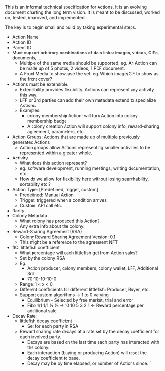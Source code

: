This is an informal technical specification for Actions. It is an evolving document charting the long term vision. It is meant to be discussed, worked on, tested, improved, and implemented. 

The key is to begin small and build by taking experimental steps.

-   Action Name 
-   Action ID
-   Parent ID
-   Must support arbitrary combinations of data links: images, videos, GIFs, documents, …
	- Multiple of the same media should be supported. eg. An Action can be made up of 5 photos, 2 videos, 1 PDF document.
	- A Front Media to showcase the set. eg. Which image/GIF to show as the front cover?
- Actions must be extensible.
	- Extensibility provides flexibility. Actions can represent any activity this way.
	- LFF or 3rd parties can add their own metadata extend to specialize Actions.
	- Examples:
		-  colony membership Action: will turn Action into colony membership badge
		-  A colony creation Action will support colony info, reward-sharing agreement, parameters, etc.
-   Action Groups: Actions that are made up of multiple previously generated Actions 
	- Action groups allow Actions representing smaller activities to be represented within a greater whole.
-   Activity
	-   What does this action represent?
	-   eg. software development, running meetings, writing documentation, etc. 
	-   How do we allow for flexibility here without losing searchability, sortability etc.?
-   Action Type: [Predefined, trigger, custom]
	-   Predefined: Manual Action
	-   Trigger: triggered when a condition arrives
	-   Custom: API call etc.
-   Rarity
-   Colony Metadata 
	-   What colony has produced this Action?
	-   Any extra info about the colony.
-   Reward-Sharing Agreement (RSA)
	- Colony Reward Sharing Agreement Version: 0.1
	- This might be a reference to the agreement NFT
-   flC: littlefish coefficient 
	-   What percentage will each littlefish get from Action sales? 
	-   Set by the colony RSA
	-   Eg. 
		-   Action producer, colony members, colony wallet, LFF, Additional 3rd  
		-   70-10-10-10-0
	-   Range: 1 < x < 0
	-   Different coefficients for different littlefish: Producer, Buyer, etc.
	-   Support custom algorithms -> 1 to 0 varying
		-   Equilibrium - Selected by free market, trial and error
		-   Fibo 1/1 1/1 ½ ⅓ -> 10 10 5 3 2 1 <- Reward percentage per additional sale
-   Decay Rate:
	-   littlefish decay coefficient
		-   Set for each party in RSA
	-   Reward sharing rate decays at a rate set by the decay coefficient for each involved party.
		-   Decays are based on the last time each party has interacted with the colony. 
		-   Each interaction (buying or producing Action) will reset the decay coefficient to base. 
		-   Decay may be by time elapsed, or number of Actions since.``

